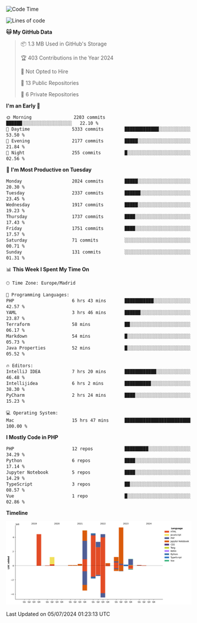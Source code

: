 <!--START_SECTION:waka-->
![Code Time](http://img.shields.io/badge/Code%20Time-248%20hrs%2011%20mins-blue)

![Lines of code](https://img.shields.io/badge/From%20Hello%20World%20I%27ve%20Written-31.4%20million%20lines%20of%20code-blue)

**🐱 My GitHub Data** 

> 📦 1.3 MB Used in GitHub's Storage 
 > 
> 🏆 403 Contributions in the Year 2024
 > 
> 🚫 Not Opted to Hire
 > 
> 📜 13 Public Repositories 
 > 
> 🔑 6 Private Repositories 
 > 
**I'm an Early 🐤** 

```text
🌞 Morning                2203 commits        ██████░░░░░░░░░░░░░░░░░░░   22.10 % 
🌆 Daytime                5333 commits        █████████████░░░░░░░░░░░░   53.50 % 
🌃 Evening                2177 commits        █████░░░░░░░░░░░░░░░░░░░░   21.84 % 
🌙 Night                  255 commits         █░░░░░░░░░░░░░░░░░░░░░░░░   02.56 % 
```
📅 **I'm Most Productive on Tuesday** 

```text
Monday                   2024 commits        █████░░░░░░░░░░░░░░░░░░░░   20.30 % 
Tuesday                  2337 commits        ██████░░░░░░░░░░░░░░░░░░░   23.45 % 
Wednesday                1917 commits        █████░░░░░░░░░░░░░░░░░░░░   19.23 % 
Thursday                 1737 commits        ████░░░░░░░░░░░░░░░░░░░░░   17.43 % 
Friday                   1751 commits        ████░░░░░░░░░░░░░░░░░░░░░   17.57 % 
Saturday                 71 commits          ░░░░░░░░░░░░░░░░░░░░░░░░░   00.71 % 
Sunday                   131 commits         ░░░░░░░░░░░░░░░░░░░░░░░░░   01.31 % 
```


📊 **This Week I Spent My Time On** 

```text
🕑︎ Time Zone: Europe/Madrid

💬 Programming Languages: 
PHP                      6 hrs 43 mins       ███████████░░░░░░░░░░░░░░   42.57 % 
YAML                     3 hrs 46 mins       ██████░░░░░░░░░░░░░░░░░░░   23.87 % 
Terraform                58 mins             ██░░░░░░░░░░░░░░░░░░░░░░░   06.17 % 
Markdown                 54 mins             █░░░░░░░░░░░░░░░░░░░░░░░░   05.73 % 
Java Properties          52 mins             █░░░░░░░░░░░░░░░░░░░░░░░░   05.52 % 

🔥 Editors: 
IntelliJ IDEA            7 hrs 20 mins       ████████████░░░░░░░░░░░░░   46.48 % 
Intellijidea             6 hrs 2 mins        ██████████░░░░░░░░░░░░░░░   38.30 % 
PyCharm                  2 hrs 24 mins       ████░░░░░░░░░░░░░░░░░░░░░   15.23 % 

💻 Operating System: 
Mac                      15 hrs 47 mins      █████████████████████████   100.00 % 
```

**I Mostly Code in PHP** 

```text
PHP                      12 repos            █████████░░░░░░░░░░░░░░░░   34.29 % 
Python                   6 repos             ████░░░░░░░░░░░░░░░░░░░░░   17.14 % 
Jupyter Notebook         5 repos             ████░░░░░░░░░░░░░░░░░░░░░   14.29 % 
TypeScript               3 repos             ██░░░░░░░░░░░░░░░░░░░░░░░   08.57 % 
Vue                      1 repo              █░░░░░░░░░░░░░░░░░░░░░░░░   02.86 % 
```



**Timeline**

![Lines of Code chart](https://raw.githubusercontent.com/danisoronellas/danisoronellas/main/assets/bar_graph.png)


 Last Updated on 05/07/2024 01:23:13 UTC
<!--END_SECTION:waka-->
